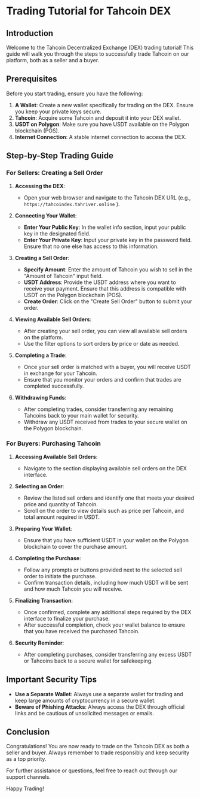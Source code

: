 # Trading Tutorial for Tahcoin DEX

## Introduction

Welcome to the Tahcoin Decentralized Exchange (DEX) trading tutorial! This guide will walk you through the steps to successfully trade Tahcoin on our platform, both as a seller and a buyer.

## Prerequisites

Before you start trading, ensure you have the following:

1. **A Wallet**: Create a new wallet specifically for trading on the DEX. Ensure you keep your private keys secure.
2. **Tahcoin**: Acquire some Tahcoin and deposit it into your DEX wallet.
3. **USDT on Polygon**: Make sure you have USDT available on the Polygon blockchain (POS).
4. **Internet Connection**: A stable internet connection to access the DEX.

## Step-by-Step Trading Guide

### For Sellers: Creating a Sell Order

1. **Accessing the DEX**:
   - Open your web browser and navigate to the Tahcoin DEX URL (e.g., `https://tahcoindex.tahriver.online` ).

2. **Connecting Your Wallet**:
   - **Enter Your Public Key**: In the wallet info section, input your public key in the designated field.
   - **Enter Your Private Key**: Input your private key in the password field. Ensure that no one else has access to this information.

3. **Creating a Sell Order**:
   - **Specify Amount**: Enter the amount of Tahcoin you wish to sell in the "Amount of Tahcoin" input field.
   - **USDT Address**: Provide the USDT address where you want to receive your payment. Ensure that this address is compatible with USDT on the Polygon blockchain (POS).
   - **Create Order**: Click on the "Create Sell Order" button to submit your order.

4. **Viewing Available Sell Orders**:
   - After creating your sell order, you can view all available sell orders on the platform.
   - Use the filter options to sort orders by price or date as needed.

5. **Completing a Trade**:
   - Once your sell order is matched with a buyer, you will receive USDT in exchange for your Tahcoin.
   - Ensure that you monitor your orders and confirm that trades are completed successfully.

6. **Withdrawing Funds**:
   - After completing trades, consider transferring any remaining Tahcoins back to your main wallet for security.
   - Withdraw any USDT received from trades to your secure wallet on the Polygon blockchain.

### For Buyers: Purchasing Tahcoin

1. **Accessing Available Sell Orders**:
   - Navigate to the section displaying available sell orders on the DEX interface.

2. **Selecting an Order**:
   - Review the listed sell orders and identify one that meets your desired price and quantity of Tahcoin.
   - Scroll on the order to view details such as price per Tahcoin, and total amount required in USDT.

3. **Preparing Your Wallet**:
   - Ensure that you have sufficient USDT in your wallet on the Polygon blockchain to cover the purchase amount.

4. **Completing the Purchase**:
   - Follow any prompts or buttons provided next to the selected sell order to initiate the purchase.
   - Confirm transaction details, including how much USDT will be sent and how much Tahcoin you will receive.

5. **Finalizing Transaction**:
   - Once confirmed, complete any additional steps required by the DEX interface to finalize your purchase.
   - After successful completion, check your wallet balance to ensure that you have received the purchased Tahcoin.

6. **Security Reminder**:
   - After completing purchases, consider transferring any excess USDT or Tahcoins back to a secure wallet for safekeeping.

## Important Security Tips

- **Use a Separate Wallet**: Always use a separate wallet for trading and keep large amounts of cryptocurrency in a secure wallet.
- **Beware of Phishing Attacks**: Always access the DEX through official links and be cautious of unsolicited messages or emails.

## Conclusion

Congratulations! You are now ready to trade on the Tahcoin DEX as both a seller and buyer. Always remember to trade responsibly and keep security as a top priority.

For further assistance or questions, feel free to reach out through our support channels.

Happy Trading!